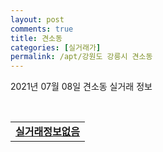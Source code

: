 ```yaml
---
layout: post
comments: true
title: 견소동
categories: [실거래가]
permalink: /apt/강원도 강릉시 견소동
---
```


2021년 07월 08일 견소동 실거래 정보

<script type="text/javascript">
  google.charts.load('current', {'packages':['corechart']});
  google.charts.setOnLoadCallback(drawChart);

  function drawChart() {
    var data = google.visualization.arrayToDataTable([['거래일', '매매', '전월세', '전매'], ['20-07', 20, 8, 0], ['20-08', 13, 6, 0], ['20-09', 13, 11, 0], ['20-10', 6, 8, 0], ['20-11', 25, 8, 0], ['20-12', 17, 5, 0], ['21-01', 14, 6, 0], ['21-02', 16, 6, 0], ['21-03', 21, 10, 0], ['21-04', 24, 3, 0], ['21-05', 21, 6, 0], ['21-06', 7, 1, 0], ['21-07', 1, 0, 0]]);

    var options = {
      title: '최근 1년간 유형별 거래량 추이',
      legend: { position: 'bottom' }
    };

    var chart = new google.visualization.LineChart(document.getElementById('columnchart_material'));
    chart.draw(data, (options));년간 
  }
</script>

<div id="columnchart_material" style="width: 95%; margin-left: -35px; display: block"></div>
<br>
<table>
  <tr>
    <td colspan="4" style="font-weight: bold;"><a href="https://search.naver.com/search.naver?query=견소동 실거래정보없음">실거래정보없음</a></td>
  </tr>
    
</table>
    